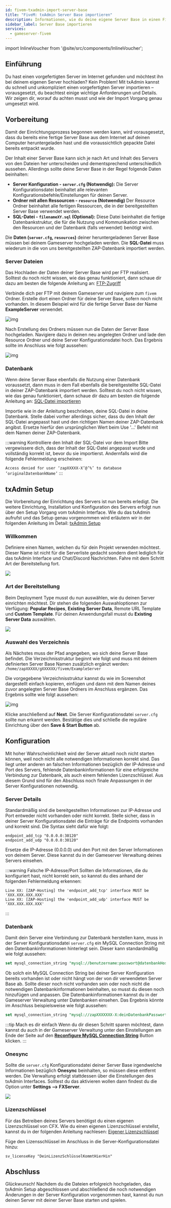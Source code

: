 ```yaml
---
id: fivem-txadmin-import-server-base
title: "FiveM: txAdmin Server Base importieren"
description: Informationen, wie du deine eigene Server Base in einen FiveM txAdmin Server von ZAP-Hosting importieren kannst - ZAP-Hosting.com Dokumentation
sidebar_label: Server Base importieren
services:
  - gameserver-fivem
---
```


import InlineVoucher from '@site/src/components/InlineVoucher';


## Einführung

Du hast einen vorgefertigten Server im Internet gefunden und möchtest ihn bei deinem eigenen Server hochladen? Kein Problem! Mit txAdmin kannst du schnell und unkompliziert einen vorgefertigten Server importieren – vorausgesetzt, du beachtest einige wichtige Anforderungen und Details. Wir zeigen dir, worauf du achten musst und wie der Import Vorgang genau umgesetzt wird.

<InlineVoucher />

## Vorbereitung

Damit der Einrichtungsprozess begonnen werden kann, wird vorausgesetzt, dass du bereits eine fertige Server Base aus dem Internet auf deinen Computer heruntergeladen hast und die voraussichtlich gepackte Datei bereits entpackt wurde. 

Der Inhalt einer Server Base kann sich je nach Art und Inhalt des Servers von den Dateien her unterscheiden und dementsprechend unterschiedlich aussehen. Allerdings sollte deine Server Base in der Regel folgende Daten beinhalten: 

- **Server Konfiguration - `server.cfg` (Notwendig):** Die Server Konfigurationsdatei beinhaltet alle relevanten Konfigurationsbefehle/Einstellungen für deinen Server.
- **Ordner mit allen Ressourcen - `resource` (Notwendig)** Der Resource Ordner beinhaltet alle fertigen Ressourcen, die in der bereitgestellten Server Base verwendet werden.
- **SQL-Datei - `filenameXY.sql` (Optional):** Diese Datei beinhaltet die fertige Datenbankstruktur, die für die Nutzung und Kommunikation zwischen den Resourcen und der Datenbank (falls verwendet) benötigt wird. 

Die **Daten (`server.cfg`, `resources`)**  deiner heruntergeladenen Server Base müssen bei deinem Gameserver hochgeladen werden. Die **SQL-Datei** muss wiederum in die von uns bereitgestellten ZAP-Datenbank importiert werden. 

### Server Dateien
Das Hochladen der Daten deiner Server Base wird per FTP realisiert. Solltest du noch nicht wissen, wie das genau funktioniert, dann schaue dir dazu am besten die folgende Anleitung an: [FTP-Zugriff](gameserver-ftpaccess.md)

Verbinde dich per FTP mit deinem Gameserver und navigiere zum `fivem` Ordner. Erstelle dort einen Ordner für deine Server Base, sofern noch nicht vorhanden. In diesem Beispiel wird für die fertige Server Base der Name **ExampleServer** verwendet.

![img](https://screensaver01.zap-hosting.com/index.php/s/HzDrADKgK3rqfKm/download)



Nach Erstellung des Ordners müssen nun die Daten der Server Base hochgeladen. Navigiere dazu in deinen neu angelegten Ordner und lade den Resource Ordner und deine Server Konfigurationsdatei hoch. Das Ergebnis sollte im Anschluss wie folgt aussehen:

![img](https://screensaver01.zap-hosting.com/index.php/s/xyAZyt8W5XcxGaF/preview)

 

### Datenbank

Wenn deine Server Base ebenfalls die Nutzung einer Datenbank voraussetzt, dann muss in dem Fall ebenfalls die bereitgestellte SQL-Datei in deiner ZAP-Datenbank importiert werden. Solltest du noch nicht wissen, wie das genau funktioniert, dann schaue dir dazu am besten die folgende Anleitung an: [SQL-Datei importieren](fivem-sql-file-import.md) 

Importie wie in der Anleitung beschrieben, deine SQL-Datei in deine Datenbank. Stelle dabei vorher allerdings sicher, dass du den Inhalt der SQL-Datei angepasst hast und den richtigen Namen deiner ZAP-Datenbank angibst. Ersetze hierfür den ursprünglichen Wert beim Use '...' Befehl mit dem Namen deiner ZAP-Datenbank.

:::warning Kontrolliere den Inhalt der SQL-Datei vor dem Import
Bitte vergewissere dich, dass der Inhalt der SQL-Datei angepasst wurde und vollständig korrekt ist, bevor du sie importierst. Andernfalls wird die folgende Fehlermeldung erscheinen: 

`Access denied for user ‘zapXXXXX-X’@’%’ to database ’originalDatenbankName’` 
:::



## txAdmin Setup

Die Vorbereitung der Einrichtung des Servers ist nun bereits erledigt. Die weitere Einrichtung, Installation und Konfiguration des Servers erfolgt nun über den Setup Vorgang vom txAdmin Interface. Wie du das txAdmin aufrufst und das Setup genau vorgenommen wird erläutern wir in der folgenden Anleitung im Detail: [txAdmin Setup](fivem-txadmin-setup.md)



### Willkommen

Definiere  einen Namen, welchen du für dein Projekt verwenden möchtest. Dieser Name ist nicht für die Serverliste gedacht sondern dient lediglich für das txAdmin Interface und Chat/Discord Nachrichten. Fahre mit dem Schritt Art der Bereitstellung fort. 

![](https://screensaver01.zap-hosting.com/index.php/s/FCmd5xQ89wSPHfe/preview)

### Art der Bereitstellung

Beim Deployment Type musst du nun auswählen, wie du deinen Server einrichten möchtest. Dir stehen die folgenden Auswahloptionen zur Verfügung: **Popular Recipes**, **Existing Server Data**, Remote URL Template und **Custom Template**. Für deinen Anwendungsfall musst du **Existing Server Data** auswählen.

![](https://screensaver01.zap-hosting.com/index.php/s/oMSBwf6jmHMwtYn/preview)

### Auswahl des Verzeichnis

Als Nächstes muss der Pfad angegeben, wo sich deine Server Base befindet. Die Verzeichnisstruktur beginnt wie folgt und muss mit deinem definierten Server Base Namen zusätzlich ergänzt werden: `/home/zapXXXXX/gXXXXXX/fivem/ExampleServer`

Die vorgegebene Verzeichnisstruktur kannst du wie im Screenshot dargestellt einfach kopieren, einfügen und dann mit dem Namen deines zuvor angelegten Server Base Ordners im Anschluss ergänzen. Das Ergebnis sollte wie folgt aussehen:

![img](https://screensaver01.zap-hosting.com/index.php/s/eDPeDzSqfMbk7Tg/download)



Klicke anschließend auf **Next**. Die Server Konfigurationsdatei `server.cfg` sollte nun erkannt werden. Bestätige dies und schließe die reguläre Einrichtung über den **Save & Start Button** ab. 



## Konfiguration

Mit hoher Wahrscheinlichkeit wird der Server aktuell noch nicht starten können, weil noch nicht alle notwendigen Informationen korrekt sind. Das liegt unter anderen an falschen Informationen bezüglich der IP-Adresse und Port des Servers, fehlende Datenbankinformationen für eine erfolgreiche Verbindung zur Datenbank, als auch einem fehlenden Lizenzschlüssel. Aus diesem Grund sind für den Abschluss noch finale Anpassungen in der Server Konfigurationen notwendig. 

### Server Details

Standardmäßig sind die bereitgestellten Informationen zur IP-Adresse und Port entweder nicht vorhanden oder nicht korrekt. Stelle sicher, dass in deiner Server Konfigurationsdatei die Einträge für die Endpoints vorhanden und korrekt sind. Die Syntax sieht dafür wie folgt:

```
endpoint_add_tcp "0.0.0.0:30120"
endpoint_add_udp "0.0.0.0:30120"
```

Ersetze die IP-Adresse (0.0.0.0) und den Port mit den Server Informationen von deinem Server. Diese kannst du in der Gameserver Verwaltung deines Servers einsehen. 

:::warning Falsche IP-Adresse/Port
Sollten die Informationen, die du konfiguriert hast, nicht korrekt sein, so kannst du dies anhand der folgenden Fehlermeldung erkennen: 
```
Line XX: [ZAP-Hosting] the 'endpoint_add_tcp' interface MUST be 'XXX.XXX.XXX.XXX'
Line XX: [ZAP-Hosting] the 'endpoint_add_udp' interface MUST be 'XXX.XXX.XXX.XXX'
```
:::


### Datenbank

Damit dein Server eine Verbindung zur Datenbank herstellen kann, muss in der Server Konfigurationsdatei `server.cfg` ein MySQL Connection String mit den Datenbankinformationen hinterlegt sein. Dieser kann standardmäßig wie folgt aussehen: 

```sql
set mysql_connection_string "mysql://benutzername:passwort@datenbankHostname/datenbankName?charset=utf8mb4"
```

Ob solch ein MySQL Connection String bei deiner Server Konfiguration bereits vorhanden ist oder nicht hängt von der von dir verwendeten Server Base ab. Sollte dieser noch nicht vorhanden sein oder noch nicht die notwendigen Datenbankinformationen beinhalten, so musst du diesen noch hinzufügen und anpassen. Die Datenbankinformationen kannst du in der Gameserver Verwaltung unter Datenbanken einsehen. Das Ergebnis könnte im Anschluss beispielsweise wie folgt aussehen: 

```sql
set mysql_connection_string "mysql://zapXXXXXXX-X:deinDatenbankPasswort@mysql-mariadb-XX-XXX.zap-hosting.com/zapXXXXXX-X?charset=utf8mb4"
```

:::tip Mach es dir einfach
Wenn du dir diesen Schritt sparen möchtest, dann kannst du auch in der Gameserver Verwaltung unter den Einstellungen am Ende der Seite auf den **[Reconfigure MySQL Connection String](https://screensaver01.zap-hosting.com/index.php/s/zZSmQex6ropFK3X/preview)** Button klicken. 
:::


### Onesync

Sollte die `server.cfg` Konfigurationsdatei deiner Server Base irgendwelche Informationen bezüglich **Onesync** beinhalten, so müssen diese entfernt werden. Die Verwaltung erfolgt stattdessen über die Einstellungen des txAdmin Interfaces. Solltest du das aktivieren wollen dann findest du die Option unter **Settings ⟶ FXServer**. 

![](https://screensaver01.zap-hosting.com/index.php/s/Y4LKM8ZRn4ZSFzp/download)

### Lizenzschlüssel

Für das Betreiben deines Servers benötigst du einen eigenen Lizenzschlüssel von CFX. Wie du einen eigenen Lizenzschlüssel erstellst, kannst du in der folgenden Anleitung nachlesen: [Eigener Lizenzschlüssel](fivem-licensekey.md)

Füge den Lizensschlüssel im Anschluss in die Server-Konfigurationsdatei hinzu: 

```
sv_licenseKey "DeinLizenzSchlüsselKommtHierHin"
```



## Abschluss

Glückwunsch! Nachdem du die Dateien erfolgreich hochgeladen, das txAdmin Setup abgeschlossen und abschließend die noch notwendigen Änderungen in der Server Konfiguration vorgenommen hast, kannst du nun deinen Server mit deiner Server Base starten und spielen.

<InlineVoucher />
